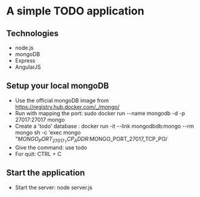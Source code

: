 # A simple TODO application

## Technologies
- node.js
- mongoDB
- Express
- AngularJS

## Setup your local mongoDB

- Use the official mongoDB image from https://registry.hub.docker.com/_/mongo/
- Run with mapping the port: sudo docker run --name mongodb -d -p 27017:27017 mongo
- Create a 'todo' database : docker run -it --link mongodbdb:mongo --rm mongo sh -c 'exec mongo "$MONGO_PORT_27017_TCP_ADDR:$MONGO_PORT_27017_TCP_PO/
- Give the command: use todo
- For quit: CTRL + C

## Start the application
- Start the server: node server.js

